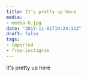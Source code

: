 ```yaml
---
title: It's pretty up here
media:
- media-0.jpg
date: "2017-11-01T19:24:12Z"
draft: false
tags:
- imported
- from-instagram
---
```

It's pretty up here
